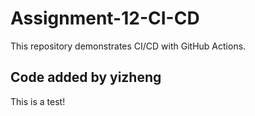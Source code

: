 # Assignment-12-CI-CD

This repository demonstrates CI/CD with GitHub Actions.

## Code added by yizheng

This is a test!
